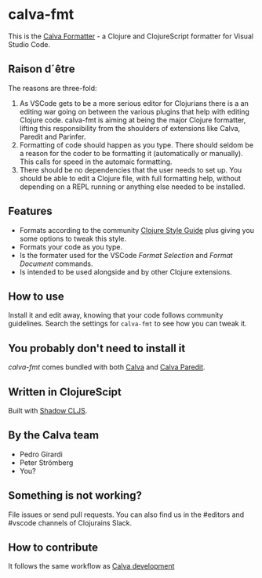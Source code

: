 # calva-fmt

This is the [Calva Formatter](https://marketplace.visualstudio.com/items?itemName=pedrorgirardi.calva-fmt) - a Clojure and ClojureScript formatter for Visual Studio Code.

## Raison d´être

The reasons are three-fold:

1. As VSCode gets to be a more serious editor for Clojurians there is a an editing war going on between the various plugins that help with editing Clojure code. calva-fmt is aiming at being the major Clojure formatter, lifting this responsibility from the shoulders of extensions like Calva, Paredit and Parinfer.
1. Formatting of code should happen as you type. There should seldom be a reason for the coder to be formatting it (automatically or manually). This calls for speed in the automaic formatting.
1. There should be no dependencies that the user needs to set up. You should be able to edit a Clojure file, with full formatting help, without depending on a REPL running or anything else needed to be installed.

## Features

* Formats according to the community [Clojure Style Guide](https://github.com/bbatsov/clojure-style-guide) plus giving you some options to tweak this style.
* Formats your code as you type.
* Is the formater used for the VSCode *Format Selection* and *Format Document* commands.
* Is intended to be used alongside and by other Clojure extensions.

## How to use

Install it and edit away, knowing that your code follows community guidelines. Search the settings for `calva-fmt` to see how you can tweak it.

## You probably don't need to install it

*calva-fmt* comes bundled with both [Calva](https://marketplace.visualstudio.com/items?itemName=cospaia.clojure4vscode) and [Calva Paredit](https://marketplace.visualstudio.com/items?itemName=cospaia.paredit-revived).

## Written in ClojureScipt

Built with [Shadow CLJS](http://shadow-cljs.org/).

## By the Calva team

* Pedro Girardi 
* Peter Strömberg
* You?

## Something is not working?

File issues or send pull requests. You can also find us in the #editors and #vscode channels of Clojurains Slack.

## How to contribute

It follows the same workflow as [Calva development](https://github.com/BetterThanTomorrow/calva/wiki/How-to-Contribute)